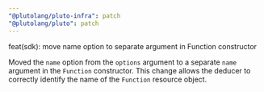 ```yaml
---
"@plutolang/pluto-infra": patch
"@plutolang/pluto": patch
---
```


feat(sdk): move name option to separate argument in Function constructor

Moved the `name` option from the `options` argument to a separate `name` argument in the `Function` constructor. This change allows the deducer to correctly identify the name of the `Function` resource object.
